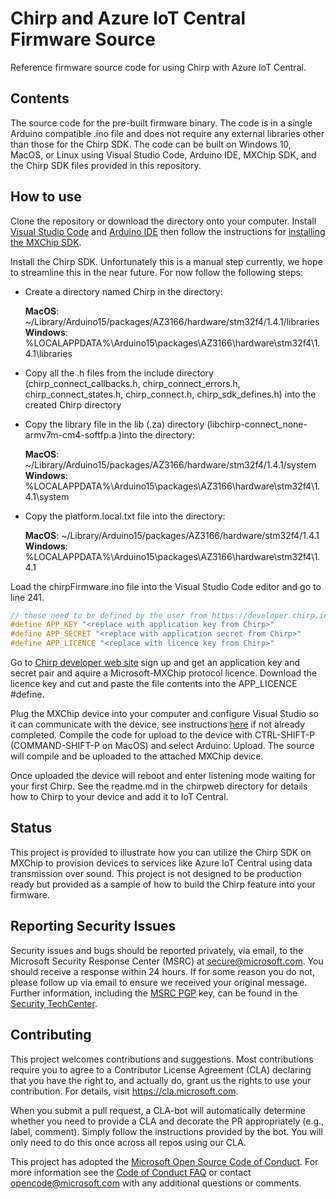 # Chirp and Azure IoT Central Firmware Source

Reference firmware source code for using Chirp with Azure IoT Central.

## Contents

The source code for the pre-built firmware binary.  The code is in a single Arduino compatible .ino file and does not require any external libraries other than those for the Chirp SDK.  The code can be built on Windows 10, MacOS, or Linux using Visual Studio Code, Arduino IDE, MXChip SDK, and the Chirp SDK files provided in this repository.

## How to use

Clone the repository or download the directory onto your computer.  Install [Visual Studio Code](https://code.visualstudio.com/download) and [Arduino IDE](https://www.arduino.cc/en/Main/Software) then follow the instructions for [installing the MXChip SDK](https://microsoft.github.io/azure-iot-developer-kit/docs/get-started/).

Install the Chirp SDK.  Unfortunately this is a manual step currently, we hope to streamline this in the near future.  For now follow the following steps:

* Create a directory named Chirp in the directory:

  __MacOS__: ~/Library/Arduino15/packages/AZ3166/hardware/stm32f4/1.4.1/libraries  
  __Windows__: %LOCALAPPDATA%\Arduino15\packages\AZ3166\hardware\stm32f4\1.4.1\libraries
* Copy all the .h files from the include directory (chirp_connect_callbacks.h, chirp_connect_errors.h, chirp_connect_states.h, chirp_connect.h, chirp_sdk_defines.h) into the created Chirp directory
* Copy the library file in the lib (.za) directory (libchirp-connect_none-armv7m-cm4-softfp.a )into the directory:
  
  __MacOS__: ~/Library/Arduino15/packages/AZ3166/hardware/stm32f4/1.4.1/system  
  __Windows__: %LOCALAPPDATA%\Arduino15\packages\AZ3166\hardware\stm32f4\1.4.1\system
* Copy the platform.local.txt file into the directory:
  
  __MacOS__: ~/Library/Arduino15/packages/AZ3166/hardware/stm32f4/1.4.1  
  __Windows__: %LOCALAPPDATA%\Arduino15\packages\AZ3166\hardware\stm32f4\1.4.1

Load the chirpFirmware.ino file into the Visual Studio Code editor and go to line 241.

```C
// these need to be defined by the user from https://developer.chirp.io
#define APP_KEY "<replace with application key from Chirp>"
#define APP_SECRET "<replace with application secret from Chirp>"
#define APP_LICENCE "<replace with licence key from Chirp>"
```

Go to [Chirp developer web site](https://developers.chirp.io) sign up and get an application key and secret pair and aquire a Microsoft-MXChip protocol licence.  Download the licence key and cut and paste the file contents into the APP_LICENCE #define.

Plug the MXChip device into your computer and configure Visual Studio so it can communicate with the device, see instructions [here](https://microsoft.github.io/azure-iot-developer-kit/docs/get-started/) if not already completed.  Compile the code for upload to the device with CTRL-SHIFT-P (COMMAND-SHIFT-P on MacOS) and select Arduino: Upload.  The source will compile and be uploaded to the attached MXChip device.

Once uploaded the device will reboot and enter listening mode waiting for your first Chirp.  See the readme.md in the chirpweb directory for details how to Chirp to your device and add it to IoT Central.

## Status

This project is provided to illustrate how you can utilize the Chirp SDK on MXChip to provision devices to services like Azure IoT Central using data transmission over sound.  This project is not designed to be production ready but provided as a sample of how to build the Chirp feature into your firmware.

## Reporting Security Issues

Security issues and bugs should be reported privately, via email, to the Microsoft Security
Response Center (MSRC) at [secure@microsoft.com](mailto:secure@microsoft.com). You should
receive a response within 24 hours. If for some reason you do not, please follow up via
email to ensure we received your original message. Further information, including the
[MSRC PGP](https://technet.microsoft.com/en-us/security/dn606155) key, can be found in
the [Security TechCenter](https://technet.microsoft.com/en-us/security/default).

## Contributing

This project welcomes contributions and suggestions.  Most contributions require you to agree to a
Contributor License Agreement (CLA) declaring that you have the right to, and actually do, grant us
the rights to use your contribution. For details, visit https://cla.microsoft.com.

When you submit a pull request, a CLA-bot will automatically determine whether you need to provide
a CLA and decorate the PR appropriately (e.g., label, comment). Simply follow the instructions
provided by the bot. You will only need to do this once across all repos using our CLA.

This project has adopted the [Microsoft Open Source Code of Conduct](https://opensource.microsoft.com/codeofconduct/).
For more information see the [Code of Conduct FAQ](https://opensource.microsoft.com/codeofconduct/faq/) or
contact [opencode@microsoft.com](mailto:opencode@microsoft.com) with any additional questions or comments.
